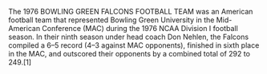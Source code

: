 The 1976 BOWLING GREEN FALCONS FOOTBALL TEAM was an American football team that represented Bowling Green University in the Mid-American Conference (MAC) during the 1976 NCAA Division I football season. In their ninth season under head coach Don Nehlen, the Falcons compiled a 6–5 record (4–3 against MAC opponents), finished in sixth place in the MAC, and outscored their opponents by a combined total of 292 to 249.[1]
